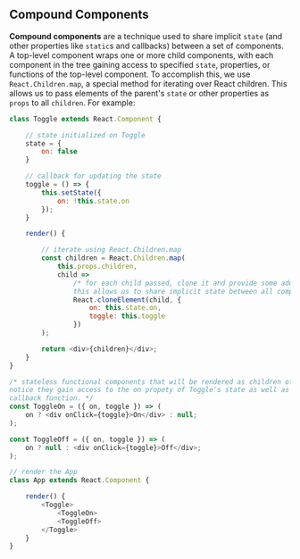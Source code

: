 ## Compound Components

**Compound components** are a technique used to share implicit `state` (and other properties like `static`s and callbacks) between a set of components. A top-level component wraps one or more child components, with each component in the tree gaining access to specified `state`, properties, or functions of the top-level component. To accomplish this, we use `React.Children.map`, a special method for iterating over React children. This allows us to pass elements of the parent's `state` or other properties as `props` to all `children`. For example:

```javascript
class Toggle extends React.Component {

    // state initialized on Toggle
    state = {
        on: false
    }

    // callback for updating the state
    toggle = () => {
        this.setState({
            on: !this.state.on
        });
    }

    render() {

        // iterate using React.Children.map
        const children = React.Children.map(
            this.props.children,
            child =>
                /* for each child passed, clone it and provide some additional props.
                this allows us to share implicit state between all components. */
                React.cloneElement(child, {
                    on: this.state.on,
                    toggle: this.toggle
                })
        );

        return <div>{children}</div>;
    }
}

/* stateless functional components that will be rendered as children of <Toggle>.
notice they gain access to the on propety of Toggle's state as well as the toggle
callback function. */
const ToggleOn = ({ on, toggle }) => (
    on ? <div onClick={toggle}>On</div> : null;
);

const ToggleOff = ({ on, toggle }) => (
    on ? null : <div onClick={toggle}>Off</div>;
);

// render the App
class App extends React.Component {

    render() {
        <Toggle>
            <ToggleOn>
            <ToggleOff>
        </Toggle>
    }
}
```
